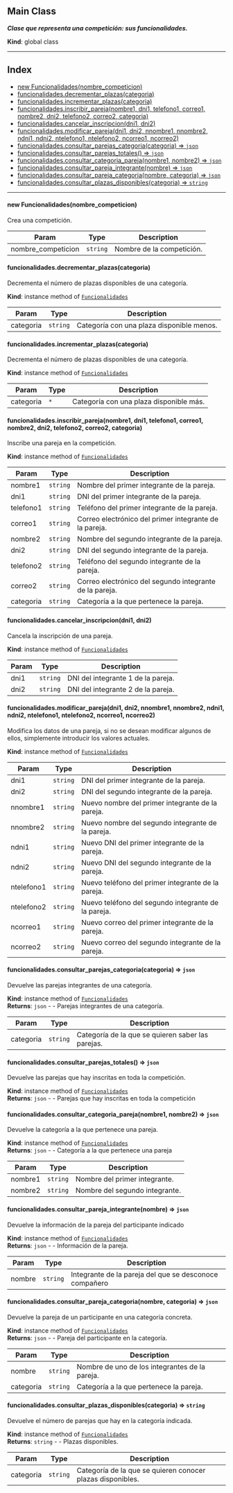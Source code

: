 <a name="funcionalidades"></a>

## Main Class  
***Clase que representa una competición: sus funcionalidades.***

**Kind**: global class  

***
## Index

<!--ts-->
   - [new Funcionalidades(nombre_competicion)](#new-funcionalidadesnombrecompeticion)
   - [funcionalidades.decrementar\_plazas(categoria)](#funcionalidadesdecrementarplazascategoria)
   - [funcionalidades.incrementar\_plazas(categoria)](#funcionalidadesincrementarplazascategoria)
   - [funcionalidades.inscribir\_pareja(nombre1, dni1, telefono1, correo1, nombre2, dni2, telefono2, correo2, categoria)](#funcionalidadesinscribirparejanombre1-dni1-telefono1-correo1-nombre2-dni2-telefono2-correo2-categoria)
   - [funcionalidades.cancelar\_inscripcion(dni1, dni2)](#funcionalidadescancelarinscripciondni1-dni2)
   - [funcionalidades.modificar\_pareja(dni1, dni2, nnombre1, nnombre2, ndni1, ndni2, ntelefono1, ntelefono2, ncorreo1, ncorreo2)](#funcionalidadesmodificarparejadni1-dni2-nnombre1-nnombre2-ndni1-ndni2-ntelefono1-ntelefono2-ncorreo1-ncorreo2)
   - [funcionalidades.consultar\_parejas\_categoria(categoria) ⇒ <code>json</code>](#funcionalidadesconsultarparejascategoriacategoria)
   - [funcionalidades.consultar\_parejas\_totales() ⇒ <code>json</code>](#funcionalidadesconsultarparejastotales)
   - [funcionalidades.consultar\_categoria\_pareja(nombre1, nombre2) ⇒ <code>json</code>](#funcionalidadesconsultarcategoriaparejanombre1-nombre2)
   - [funcionalidades.consultar\_pareja\_integrante(nombre) ⇒ <code>json</code>](#funcionalidadesconsultarparejaintegrantenombre)
   - [funcionalidades.consultar\_pareja\_categoria(nombre, categoria) ⇒ <code>json</code>](#funcionalidadesconsultarparejacategorianombre-categoria)
   - [funcionalidades.consultar\_plazas\_disponibles(categoria) ⇒ <code>string</code>](#funcionalidadesconsultarplazasdisponiblescategoria)
<!--ts-->

***

<a name="new-funcionalidadesnombrecompeticion"></a>

#### new Funcionalidades(nombre_competicion)
Crea una competición.


| Param | Type | Description |
| --- | --- | --- |
| nombre_competicion | <code>string</code> | Nombre de la competición. |

<a name="funcionalidadesdecrementarplazascategoria"></a>

#### funcionalidades.decrementar\_plazas(categoria)
Decrementa el número de plazas disponibles de una categoría.

**Kind**: instance method of [<code>Funcionalidades</code>](#Funcionalidades)  

| Param | Type | Description |
| --- | --- | --- |
| categoria | <code>string</code> | Categoría con una plaza disponible menos. |

<a name="funcionalidadesincrementarplazascategoria"></a>

#### funcionalidades.incrementar\_plazas(categoria)
Decrementa el número de plazas disponibles de una categoría.

**Kind**: instance method of [<code>Funcionalidades</code>](#Funcionalidades)  

| Param | Type | Description |
| --- | --- | --- |
| categoria | <code>\*</code> | Categoría con una plaza disponible más. |

<a name="funcionalidadesinscribirparejanombre1-dni1-telefono1-correo1-nombre2-dni2-telefono2-correo2-categoria"></a>

#### funcionalidades.inscribir\_pareja(nombre1, dni1, telefono1, correo1, nombre2, dni2, telefono2, correo2, categoria)
Inscribe una pareja en la competición.

**Kind**: instance method of [<code>Funcionalidades</code>](#Funcionalidades)  

| Param | Type | Description |
| --- | --- | --- |
| nombre1 | <code>string</code> | Nombre del primer integrante de la pareja. |
| dni1 | <code>string</code> | DNI del primer integrante de la pareja. |
| telefono1 | <code>string</code> | Teléfono del primer integrante de la pareja. |
| correo1 | <code>string</code> | Correo electrónico del primer integrante de la pareja. |
| nombre2 | <code>string</code> | Nombre del segundo integrante de la pareja. |
| dni2 | <code>string</code> | DNI del segundo integrante de la pareja. |
| telefono2 | <code>string</code> | Teléfono del segundo integrante de la pareja. |
| correo2 | <code>string</code> | Correo electrónico del segundo integrante de la pareja. |
| categoria | <code>string</code> | Categoría a la que pertenece la pareja. |

<a name="funcionalidadescancelarinscripciondni1-dni2"></a>

#### funcionalidades.cancelar\_inscripcion(dni1, dni2)
Cancela la inscripción de una pareja.

**Kind**: instance method of [<code>Funcionalidades</code>](#Funcionalidades)  

| Param | Type | Description |
| --- | --- | --- |
| dni1 | <code>string</code> | DNI del integrante 1 de la pareja. |
| dni2 | <code>string</code> | DNI del integrante 2 de la pareja. |

<a name="funcionalidadesmodificarparejadni1-dni2-nnombre1-nnombre2-ndni1-ndni2-ntelefono1-ntelefono2-ncorreo1-ncorreo2"></a>

#### funcionalidades.modificar\_pareja(dni1, dni2, nnombre1, nnombre2, ndni1, ndni2, ntelefono1, ntelefono2, ncorreo1, ncorreo2)
Modifica los datos de una pareja, si no se desean modificar algunos de ellos,
simplemente introducir los valores actuales.

**Kind**: instance method of [<code>Funcionalidades</code>](#Funcionalidades)  

| Param | Type | Description |
| --- | --- | --- |
| dni1 | <code>string</code> | DNI del primer integrante de la pareja. |
| dni2 | <code>string</code> | DNI del segundo integrante de la pareja. |
| nnombre1 | <code>string</code> | Nuevo nombre del primer integrante de la pareja. |
| nnombre2 | <code>string</code> | Nuevo nombre del segundo integrante de la pareja. |
| ndni1 | <code>string</code> | Nuevo DNI del primer integrante de la pareja. |
| ndni2 | <code>string</code> | Nuevo DNI del segundo integrante de la pareja. |
| ntelefono1 | <code>string</code> | Nuevo teléfono del primer integrante de la pareja. |
| ntelefono2 | <code>string</code> | Nuevo teléfono del segundo integrante de la pareja. |
| ncorreo1 | <code>string</code> | Nuevo correo del primer integrante de la pareja. |
| ncorreo2 | <code>string</code> | Nuevo correo del segundo integrante de la pareja. |

<a name="funcionalidadesconsultarparejascategoriacategoria"></a>

#### funcionalidades.consultar\_parejas\_categoria(categoria) ⇒ <code>json</code>
Devuelve las parejas integrantes de una categoría.

**Kind**: instance method of [<code>Funcionalidades</code>](#Funcionalidades)  
**Returns**: <code>json</code> - - Parejas integrantes de una categoría.  

| Param | Type | Description |
| --- | --- | --- |
| categoria | <code>string</code> | Categoría de la que se quieren saber las parejas. |

<a name="funcionalidadesconsultarparejastotales"></a>

#### funcionalidades.consultar\_parejas\_totales() ⇒ <code>json</code>
Devuelve las parejas que hay inscritas en toda la competición.

**Kind**: instance method of [<code>Funcionalidades</code>](#Funcionalidades)  
**Returns**: <code>json</code> - - Parejas que hay inscritas en toda la competición  
<a name="funcionalidadesconsultarcategoriaparejanombre1-nombre2"></a>

#### funcionalidades.consultar\_categoria\_pareja(nombre1, nombre2) ⇒ <code>json</code>
Devuelve la categoría a la que pertenece una pareja.

**Kind**: instance method of [<code>Funcionalidades</code>](#Funcionalidades)  
**Returns**: <code>json</code> - - Categoría a la que pertenece una pareja  

| Param | Type | Description |
| --- | --- | --- |
| nombre1 | <code>string</code> | Nombre del primer integrante. |
| nombre2 | <code>string</code> | Nombre del segundo integrante. |

<a name="funcionalidadesconsultarparejaintegrantenombre"></a>

#### funcionalidades.consultar\_pareja\_integrante(nombre) ⇒ <code>json</code>
Devuelve la información de la pareja del participante indicado

**Kind**: instance method of [<code>Funcionalidades</code>](#Funcionalidades)  
**Returns**: <code>json</code> - - Información de la pareja.  

| Param | Type | Description |
| --- | --- | --- |
| nombre | <code>string</code> | Integrante de la pareja del que se desconoce compañero |

<a name="funcionalidadesconsultarparejacategorianombre-categoria"></a>

#### funcionalidades.consultar\_pareja\_categoria(nombre, categoria) ⇒ <code>json</code>
Devuelve la pareja de un participante en una categoría concreta.

**Kind**: instance method of [<code>Funcionalidades</code>](#Funcionalidades)  
**Returns**: <code>json</code> - - Pareja del participante en la categoría.  

| Param | Type | Description |
| --- | --- | --- |
| nombre | <code>string</code> | Nombre de uno de los integrantes de la pareja. |
| categoria | <code>string</code> | Categoría a la que pertenece la pareja. |

<a name="funcionalidadesconsultarplazasdisponiblescategoria"></a>

#### funcionalidades.consultar\_plazas\_disponibles(categoria) ⇒ <code>string</code>
Devuelve el número de parejas que hay en la categoría indicada.

**Kind**: instance method of [<code>Funcionalidades</code>](#Funcionalidades)  
**Returns**: <code>string</code> - - Plazas disponibles.  

| Param | Type | Description |
| --- | --- | --- |
| categoria | <code>string</code> | Categoría de la que se quieren conocer plazas disponibles. |

